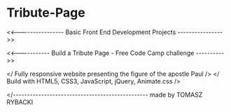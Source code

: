 # Tribute-Page

<<---------------- Basic Front End Development Projects ---------------->>

<<----------- Build a Tribute Page - Free Code Camp challenge ---------->>

</ Fully responsive website presenting the figure of the apostle Paul  />
</  	Build with HTML5, CSS3, JavaScript, jQuery, Animate.css        />

</------------------------------------------------ made by TOMASZ RYBACKI
